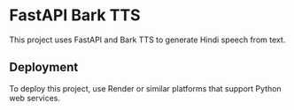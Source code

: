 # FastAPI Bark TTS

This project uses FastAPI and Bark TTS to generate Hindi speech from text.

## Deployment

To deploy this project, use Render or similar platforms that support Python web services.
